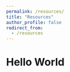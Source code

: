 ```yaml
---
permalink: /resources/
title: "Resources"
author_profile: false
redirect_from:
  - /resources
---
```


# Hello World